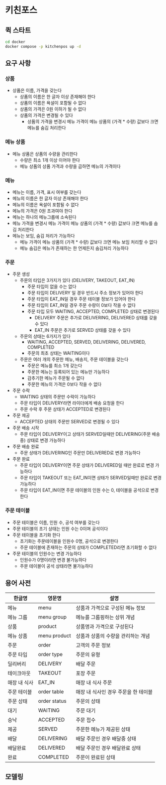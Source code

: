# 키친포스

## 퀵 스타트

```sh
cd docker
docker compose -p kitchenpos up -d
```

## 요구 사항

### 상품
- 상품은 이름, 가격을 갖는다
  - 상품의 이름은 한 글자 이상 존재해야 한다
  - 상품의 이름은 욕설이 포함될 수 없다
  - 상품의 가격은 0원 이하가 될 수 없다
  - 상품의 가격은 변경될 수 있다
    - 상품의 가격을 변경시 메뉴 가격이 메뉴 상품의 (가격 * 수량) 값보다 크면 메뉴를 숨김 처리한다

### 메뉴 상품
- 메뉴 상품은 상품의 수량을 관리한다
  - 수량은 최소 1개 이상 이어야 한다
  - 메뉴 상품의 상품 가격과 수량을 곱하면 메뉴의 가격이다

### 메뉴
- 메뉴는 이름, 가격, 표시 여부를 갖는다
- 메뉴의 이름은 한 글자 이상 존재해야 한다
- 메뉴의 이름은 욕설이 포함될 수 없다
- 메뉴의 가격은 0원 초과여야 한다
- 메뉴는 하나의 메뉴그룹에 소속된다
- 메뉴 가격을 변경시 메뉴 가격이 메뉴 상품의 (가격 * 수량) 값보다 크면 메뉴를 숨김 처리한다
- 메뉴는 보임, 숨김 처리가 가능하다
  - 메뉴 가격이 메뉴 상품의 (가격 * 수량) 값보다 크면 메뉴 보임 처리할 수 없다
  - 메뉴 숨김은 메뉴가 존재하는 한 언제든지 숨김처리 가능하다



### 주문
- 주문 생성
  - 주문의 타입은 3가지가 있다 (DELIVERY, TAKEOUT, EAT_IN)
    - 주문 타입이 없을 수는 없다
    - 주문 타입이 DELIVERY 일 경우 반드시 주소 정보가 있어야 한다
    - 주문 타입이 EAT_IN일 경우 주문 테이블 정보가 있어야 한다 
    - 주문 타입이 EAT_IN일 경우 주문 수량이 0보다 작을 수 없다
    - 주문 타입 모두 WAITING, ACCEPTED, COMPLETED 상태로 변경된다
      - DELIVERY 주문은 추가로 DELIVERING, DELIVERED 상태를 갖을 수 있다
      - EAT_IN 주문은 추가로 SERVED 상태를 갖을 수 있다
  - 주문의 상태는 6가지가 있다
    -  WAITING, ACCEPTED, SERVED, DELIVERING, DELIVERED, COMPLETED
    - 주문의 최초 상태는 WAITING이다
  - 주문은 여러 개의 주문한 메뉴, 배송지, 주문 테이블을 갖는다
    - 주문은 메뉴를 최소 1개 갖는다
    - 주문한 메뉴는 등록되어 있는 메뉴만 가능하다 
    - 감추기한 메뉴가 주문될 수 없다
    - 주문한 메뉴의 가격은 0보다 작을 수 없다
- 주문 수락
  - WAITING 상태의 주문만 수락이 가능하다
  - 주문 타입이 DELIVERY라면 라이더에게 배송 요청을 한다
  - 주문 수락 후  주문 상태가 ACCEPTED로 변경된다
- 주문 제공
  - ACCEPTED 상태의 주문만 SERVED로 변경될 수 있다
- 주문 배송 시작
  - 주문 타입이 DELIVERY이고 상태가 SERVED일때만 DELIVERING(주문 배송중) 상태로 변경 가능하다 
- 주문 배송 완료
  - 주문 상태가 DELIVERING인 주문만 DELIVERED로 변경 가능하다
- 주문 완료
  - 주문 타입이 DELIVERY이면 주문 상태가 DELIVERED일 때만 완료로 변경 가능하다
  - 주문 타입이 TAKEOUT 또는 EAT_IN이면 상태가 SERVED일때만 완료로 변경 가능하다
  - 주문 타입이 EAT_IN이면 주문 테이블의 인원 수는 0, 테이블을 공석으로 변경한다

### 주문 테이블
- 주문 테이블은 이름, 인원 수, 공석 여부를 갖는다
- 주문 테이블의 초기 상태는 인원 수는 0이며 공석이다
- 주문 테이블을 초기화 한다
  - 초기화는 주문테이블을 인원수 0명, 공석으로 변경한다
  - 주문 테이블에 존재하는 주문의 상태가 COMPLETED라면 초기화할 수 없다
- 주문 테이블의 인원수는 변경 가능하다
  - 인원수가 0명이라면 변경 불가능하다
  - 주문 테이블이 공석 상태라면 불가능하다

## 용어 사전

| 한글명     | 영문명          | 설명                    |
|---------|--------------|-----------------------|
| 메뉴      | menu         | 상품과 가격으로 구성된 메뉴 정보    |
| 메뉴 그룹   | menu group   | 메뉴를 그룹핑하는 상위 개념       |
| 상품      | product      | 상품명과 가격으로 구성된다        |
| 메뉴 상품   | menu product | 상품과 상품의 수량을 관리하는 개념   |
| 주문      | order        | 고객의 주문 정보             |
| 주문 타입   | order type   | 주문의 유형                |
| 딜리버리    | DELIVERY     | 배달 주문                 |
| 테이크아웃   | TAKEOUT      | 포장 주문                 |
| 매장 내 식사 | EAT_IN       | 매장 내 식사 주문            |
| 주문 테이블  | order table  | 매장 내 식사인 경우 주문을 한 테이블 |
| 주문 상태   | order status | 주문의 상태                |
| 대기      | WAITING      | 주문 대기                 |
| 승낙      | ACCEPTED     | 주문 접수                 |
| 제공      | SERVED       | 주문한 메뉴가 제공된 상태        |
| 배달      | DELIVERING   | 배달 주문인 경우 배달중 상태      |
| 배달완료    | DELIVERED    | 배달 주문인 경우 배달완료 상태     |
| 완료      | COMPLETED    | 주문이 완료된 상태            |
## 모델링
